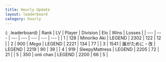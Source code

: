 ```yaml
---
title: Hourly Update
layout: leaderboard
category: hourly
---
```


{: .leaderboard}
| Rank | LV | Player | Division | Elo | Wins | Losses |
| --- | --- | --- | --- | --- | --- | --- |
| <span data-change="0">1</span> | 128 | <span title="ID: 456466">Minoriko Aki</span> | LEGEND | <span data-change="0">2302</span> | <span data-change="0">122</span> | <span data-change="0">12</span> |
| <span data-change="0">2</span> | 900 | <span title="ID: 651782">_Mega_</span> | LEGEND | <span data-change="0">2221</span> | <span data-change="0">134</span> | <span data-change="0">77</span> |
| <span data-change="0">3</span> | 1541 | <span title="ID: 451068">誰がために・改</span> | LEGEND | <span data-change="0">2219</span> | <span data-change="0">90</span> | <span data-change="0">39</span> |
| <span data-change="0">4</span> | 919 | <span title="ID: 153129">SleepyMattress</span> | LEGEND | <span data-change="0">2205</span> | <span data-change="0">72</span> | <span data-change="0">21</span> |
| <span data-change="0">5</span> | 350 | <span title="ID: 614761">onii chan</span> | LEGEND | <span data-change="0">2200</span> | <span data-change="0">66</span> | <span data-change="0">5</span> |